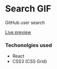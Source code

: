 # Search GIF

GitHub user search

<a href="https://psdvlpr.github.io/ReactGitHubUserSearch/">Live preview</a>

### Techonolgies used

* React
* CSS3 (CSS Grid)

